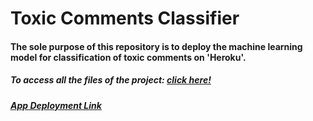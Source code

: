 # Toxic Comments Classifier

#### The sole purpose of this repository is to deploy the machine learning model for classification of toxic comments on 'Heroku'.

##### To access all the files of the project: [click here!](https://github.com/anjalikaushik20/Technocolabs-Internship/tree/master/TCC)
##### [App Deployment Link](https://toxicity-in-comments.herokuapp.com/)
